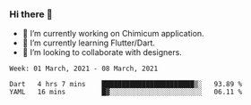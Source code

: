 ### Hi there 👋

<!--
**devcat37/devcat37** is a ✨ _special_ ✨ repository because its `README.md` (this file) appears on your GitHub profile.-->


- 🔭 I’m currently working on Chimicum application.
- 🌱 I’m currently learning Flutter/Dart.
- 👯 I’m looking to collaborate with designers.
<!-- - 🤔 I’m looking for help with ... -->

<!--START_SECTION:waka-->
```text
Week: 01 March, 2021 - 08 March, 2021

Dart   4 hrs 7 mins    ███████████████████████▒░   93.89 % 
YAML   16 mins         █▓░░░░░░░░░░░░░░░░░░░░░░░   06.11 % 
```
<!--END_SECTION:waka-->
